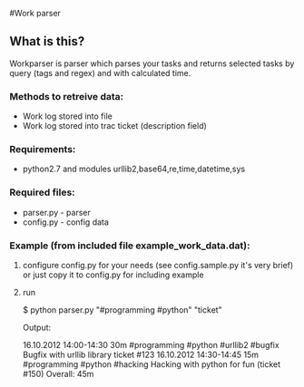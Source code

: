 #Work parser 

## What is this?
Workparser is parser which parses your tasks and returns selected tasks by query (tags and regex) and with calculated time.

### Methods to retreive data:
* Work log stored into file
* Work log stored into trac ticket (description field)

### Requirements:
* python2.7 and modules urllib2,base64,re,time,datetime,sys

### Required files:
* parser.py - parser
* config.py - config data

### Example (from included file example\_work\_data.dat):
1. configure config.py for your needs (see config.sample.py it's very brief) or just copy it to config.py for including example
2. run

    $ python parser.py "#programming #python" "ticket"

   Output:

    16.10.2012	14:00-14:30	30m	#programming #python #urllib2 #bugfix Bugfix with urllib library ticket #123
    16.10.2012	14:30-14:45	15m	#programming #python #hacking Hacking with python for fun (ticket #150)
    Overall: 45m

